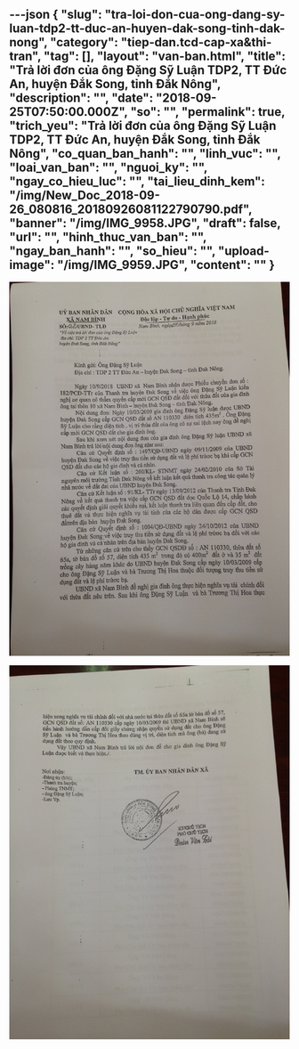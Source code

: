 ---json
{
    "slug": "tra-loi-don-cua-ong-dang-sy-luan-tdp2-tt-duc-an-huyen-dak-song-tinh-dak-nong",
    "category": "tiep-dan.tcd-cap-xa&thi-tran",
    "tag": [],
    "layout": "van-ban.html",
    "title": "Trả lời đơn của ông Đặng Sỹ Luận TDP2, TT Đức An, huyện Đắk Song, tỉnh Đắk Nông",
    "description": "",
    "date": "2018-09-25T07:50:00.000Z",
    "so": "",
    "permalink": true,
    "trich_yeu": "Trả lời đơn của ông Đặng Sỹ Luận TDP2, TT Đức An, huyện Đắk Song, tỉnh Đắk Nông",
    "co_quan_ban_hanh": "",
    "linh_vuc": "",
    "loai_van_ban": "",
    "nguoi_ky": "",
    "ngay_co_hieu_luc": "",
    "tai_lieu_dinh_kem": "/img/New_Doc_2018-09-26_080816_20180926081122790790.pdf",
    "banner": "/img/IMG_9958.JPG",
    "draft": false,
    "url": "",
    "hinh_thuc_van_ban": "",
    "ngay_ban_hanh": "",
    "so_hieu": "",
    "upload-image": "/img/IMG_9959.JPG",
    "__content__": ""
}
---
<p><img alt="" src="/img/IMG_9958.JPG" /></p>

<p><img alt="" src="/img/IMG_9959.JPG" /></p>
